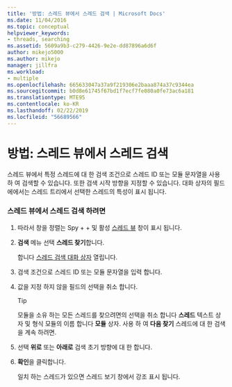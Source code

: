 ```yaml
---
title: '방법: 스레드 뷰에서 스레드 검색 | Microsoft Docs'
ms.date: 11/04/2016
ms.topic: conceptual
helpviewer_keywords:
- threads, searching
ms.assetid: 5609a9b3-c279-4426-9e2e-dd87896a6d6f
author: mikejo5000
ms.author: mikejo
manager: jillfra
ms.workload:
- multiple
ms.openlocfilehash: 665633047a37a9f219306e2baaa874a37c9344ea
ms.sourcegitcommit: b0d8e61745f67bd1f7ecf7fe080a0fe73ac6a181
ms.translationtype: MTE95
ms.contentlocale: ko-KR
ms.lasthandoff: 02/22/2019
ms.locfileid: "56689566"
---
```

# <a name="how-to-search-for-a-thread-in-threads-view"></a>방법: 스레드 뷰에서 스레드 검색
스레드 뷰에서 특정 스레드에 대 한 검색 조건으로 스레드 ID 또는 모듈 문자열을 사용 하 여 검색할 수 있습니다. 또한 검색 시작 방향을 지정할 수 있습니다. 대화 상자의 필드에에서는 스레드 트리에서 선택한 스레드의 특성이 표시 됩니다.

### <a name="to-search-for-a-thread-in-threads-view"></a>스레드 뷰에서 스레드 검색 하려면

1. 따라서 창을 정렬는 Spy + + 및 활성 [스레드 뷰](../debugger/threads-view.md) 창이 표시 됩니다.

2. **검색** 메뉴 선택 **스레드 찾기**합니다.

    합니다 [스레드 검색 대화 상자](../debugger/thread-search-dialog-box.md) 열립니다.

3. 검색 조건으로 스레드 ID 또는 모듈 문자열을 입력 합니다.

4. 값을 지정 하지 않을 필드의 선택을 취소 합니다.

   > [!TIP]
   >  모듈을 소유 하는 모든 스레드를 찾으려면의 선택을 취소 합니다 **스레드** 텍스트 상자 및 형식 모듈의 이름 합니다 **모듈** 상자. 사용 하 여 **다음 찾기** 스레드에 대 한 검색을 계속 하려면.

5. 선택 **위로** 또는 **아래로** 검색 초기 방향에 대 한 합니다.

6. **확인**을 클릭합니다.

   일치 하는 스레드가 있으면 스레드 보기 창에서 강조 표시 됩니다.